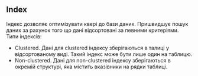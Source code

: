 ## Index
Індекс дозволяє оптимізувати квері до бази даних. Пришвидшує пошук даних за рахунок того що дані відсортовані за певними критеріями.
Типи індексів:
- Clustered. Дані для clustered індексу зберігаються в талиці у відсортованому виді. Такий індекс може бути лише один на таблицю.
- Non-clustered. Дані для non-clustered індексу зберігаються в окремій структурі, яка містить вказівники на рядки таблиці.